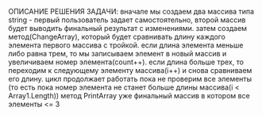ОПИСАНИЕ РЕШЕНИЯ ЗАДАЧИ:
вначале мы создаем два массива типа string - первый пользователь задает самостоятельно, второй массив будет выводить финальный результат с изменениями. 
затем создаем метод(ChangeArray), который будет сравнивать длину каждого элемента первого массива с тройкой.
если длина элемента меньше либо равна трем, то мы записываем элемент в новый массив и увеличиваем номер элемента(count++).
если длина больше трех, то переходим к следующему элементу массива(i++) 
и снова сравниваем его длину. цикл продолжает работать пока не проверим все элементы (то есть пока номер элемента не станет больше длины массива(i < Array1.Length))
метод PrintArray уже финальный массив в котором все элементы <= 3
